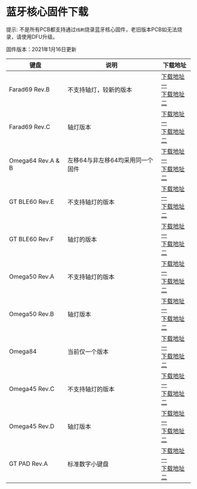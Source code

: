 
蓝牙核心固件下载
=====================

提示: 不是所有PCB都支持通过`线刷`烧录蓝牙核心固件，老旧版本PCB如无法烧录，请使用DFU升级。

固件版本：2021年1月16日更新

| 键盘        | 说明          | 下载地址 |
| ------------| --            |---- |
| Farad69 Rev.B     | 不支持轴灯，较新的版本        |<a href="http://lotkb.cn/down/kbd/farad69-b-nrf52_kbd_sign.hex" class="button">下载地址一</a><br><a href="http://glab.online/down/kbd/farad69-b-nrf52_kbd_sign.hex" class="button">下载地址二</a> |
| Farad69 Rev.C     | 轴灯版本        |<a href="http://lotkb.cn/down/kbd/farad69-c-nrf52_kbd_sign.hex" class="button">下载地址一</a><br><a href="http://glab.online/down/kbd/farad69-c-nrf52_kbd_sign.hex" class="button">下载地址二</a> |
| Omega64 Rev.A & B     | 左移64与非左移64均采用同一个固件        |<a href="http://lotkb.cn/down/kbd/Omega64-nrf52_kbd_sign.hex" class="button">下载地址一</a><br><a href="http://glab.online/down/kbd/Omega64-nrf52_kbd_sign.hex" class="button">下载地址二</a> |
| GT BLE60 Rev.E     | 不支持轴灯的版本        |<a href="http://lotkb.cn/down/kbd/gt-ble60-e-nrf52_kbd_sign.hex" class="button">下载地址一</a><br><a href="http://glab.online/down/kbd/gt-ble60-e-nrf52_kbd_sign.hex" class="button">下载地址二</a> |
| GT BLE60 Rev.F     | 轴灯的版本        |<a href="http://lotkb.cn/down/kbd/gt-ble60-f-nrf52_kbd_sign.hex" class="button">下载地址一</a><br><a href="http://glab.online/down/kbd/gt-ble60-f-nrf52_kbd_sign.hex" class="button">下载地址二</a> |
| Omega50 Rev.A    | 不支持轴灯的版本        |<a href="http://lotkb.cn/down/kbd/Omega50-a-nrf52_kbd_sign.hex" class="button">下载地址一</a><br><a href="http://glab.online/down/kbd/Omega50-a-nrf52_kbd_sign.hex" class="button">下载地址二</a> |
| Omega50 Rev.B    | 轴灯版本        |<a href="http://lotkb.cn/down/kbd/Omega50-b-nrf52_kbd_sign.hex" class="button">下载地址一</a><br><a href="http://glab.online/down/kbd/Omega50-b-nrf52_kbd_sign.hex" class="button">下载地址二</a> |
| Omega84    | 当前仅一个版本        |<a href="http://lotkb.cn/down/kbd/Omega84-nrf52_kbd_sign.hex" class="button">下载地址一</a><br><a href="http://glab.online/down/kbd/Omega84-nrf52_kbd_sign.hex" class="button">下载地址二</a> |
| Omega45 Rev.C    | 不支持轴灯的版本        |<a href="http://lotkb.cn/down/kbd/Omega45-c-nrf52_kbd_sign.hex" class="button">下载地址一</a><br><a href="http://glab.online/down/kbd/Omega45-c-nrf52_kbd_sign.hex" class="button">下载地址二</a> |
| Omega45 Rev.D    | 轴灯版本        |<a href="http://lotkb.cn/down/kbd/Omega45-d-nrf52_kbd_sign.hex" class="button">下载地址一</a><br><a href="http://glab.online/down/kbd/Omega45-d-nrf52_kbd_sign.hex" class="button">下载地址二</a>|
| GT PAD Rev.A    | 标准数字小键盘        |<a href="http://lotkb.cn/down/kbd/gt-pad-a-nrf52_kbd_sign.hex" class="button">下载地址一</a><br><a href="http://glab.online/down/kbd/gt-pad-a-nrf52_kbd_sign.hex" class="button">下载地址二</a> |
